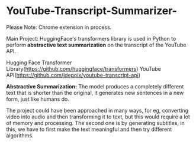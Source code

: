 # YouTube-Transcript-Summarizer-
Please Note: Chrome extension in process.


Main Project: HuggingFace's transformers library is used in Python to perform **abstractive text summarization** on the transcript of the YouTube API.

Hugging Face Transformer Library(https://github.com/huggingface/transformers)
YouTube API(https://github.com/jdepoix/youtube-transcript-api)

**Abstractive Summarization:** The model produces a completely different text that is shorter than the original, it generates new sentences in a new form, just like humans
do. 

The project could have been approached in many ways, for eg, converting video into audio and then transforming it to text, but this would require a lot of memory and processing. The second one is by generating subtitles, in this, we have to first make the text meaningful and then try different algorithms.
